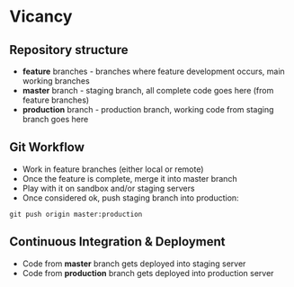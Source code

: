 Vicancy
=======

Repository structure
--------------------

* **feature** branches - branches where feature development occurs, main working branches
* **master** branch - staging branch, all complete code goes here (from feature branches)
* **production** branch - production branch, working code from staging branch goes here

Git Workflow
------------

* Work in feature branches (either local or remote)
* Once the feature is complete, merge it into master branch
* Play with it on sandbox and/or staging servers
* Once considered ok, push staging branch into production:
```
git push origin master:production
```

Continuous Integration & Deployment
-----------------------------------

* Code from **master** branch gets deployed into staging server
* Code from **production** branch gets deployed into production server
